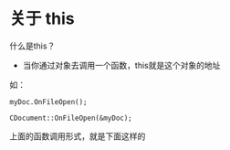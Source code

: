 # 关于 this

什么是this？
- 当你通过对象去调用一个函数，this就是这个对象的地址

如：
```
myDoc.OnFileOpen();

CDocument::OnFileOpen(&myDoc);
```
上面的函数调用形式，就是下面这样的